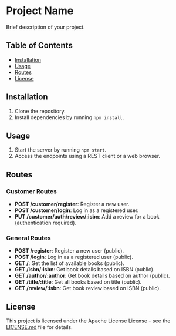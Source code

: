 # Project Name

Brief description of your project.

## Table of Contents

- [Installation](#installation)
- [Usage](#usage)
- [Routes](#routes)
- [License](#license)

## Installation

1. Clone the repository.
2. Install dependencies by running `npm install`.

## Usage

1. Start the server by running `npm start`.
2. Access the endpoints using a REST client or a web browser.

## Routes

### Customer Routes

- **POST /customer/register**: Register a new user.
- **POST /customer/login**: Log in as a registered user.
- **PUT /customer/auth/review/:isbn**: Add a review for a book (authentication required).

### General Routes

- **POST /register**: Register a new user (public).
- **POST /login**: Log in as a registered user (public).
- **GET /**: Get the list of available books (public).
- **GET /isbn/:isbn**: Get book details based on ISBN (public).
- **GET /author/:author**: Get book details based on author (public).
- **GET /title/:title**: Get all books based on title (public).
- **GET /review/:isbn**: Get book review based on ISBN (public).

## License

This project is licensed under the Apache License License - see the [LICENSE.md](https://github.com/spear97/expressBookReviews/blob/main/README.md) file for details.
